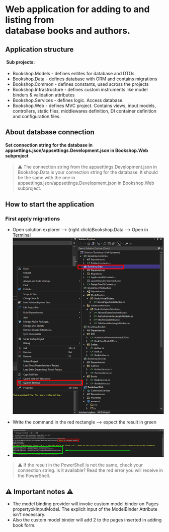 # Web application for adding to and listing from <br /> database books and authors.

## Application structure

#### &nbsp;Sub projects:
- Bookshop.Models - defines entites for database and DTOs
- Bookshop.Data - defines database with ORM and contains migrations
- Bookshop.Common - defines constants, used across the projects
- Bookshop.Infrastructure - defines custom instruments like model binders & validation attributes
- Bookshop.Services - defines logic. Access database.
- Bookshop.Web - defines MVC project. Contains views, input models, controllers, static files, middlewares definition, DI container definition and configuration files.

## About database connection
#### Set connection string for the database in appsettings.json/appsettings.Development.json in Bookshop.Web subproject

> :warning: The connection string from the appsettings.Development.json in Bookshop.Data is your connection string for the database. It should be the same with the one in appsettings.json/appsettings.Development.json in Bookshop.Web subproject.

## How to start the application

### First apply migrations 
- Open solution explorer --> (right click)Bookshop.Data --> Open in Terminal
![Solution Explorer](https://github.com/Alexxx2207/ASP.NET_CORE_MVC_Training/blob/main/Bookshop/ReadMeImages/SolutionExplorer.png "Solution Explorer")

- Write the command in the red rectangle --> expect the result in green
- ![PowerShell](https://github.com/Alexxx2207/ASP.NET_CORE_MVC_Training/blob/main/Bookshop/ReadMeImages/PowerShell.png "PowerShell")

> :warning: If the result in the PowerShell is not the same, check your connection string. Is it available? Read the red error you will receive in the PowerShell.

## :warning: Important notes :warning:
- The model binding provider will invoke custom model binder on Pages propertyokInputModel. The explicit input of the ModelBinder Attribute isn't necessary.
- Also the custom model binder will add 2 to the pages inserted in adding book form.





